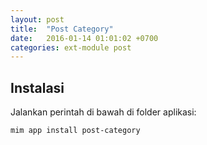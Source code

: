 ```yaml
---
layout: post
title:  "Post Category"
date:   2016-01-14 01:01:02 +0700
categories: ext-module post
---
```


## Instalasi

Jalankan perintah di bawah di folder aplikasi:

```
mim app install post-category
```
